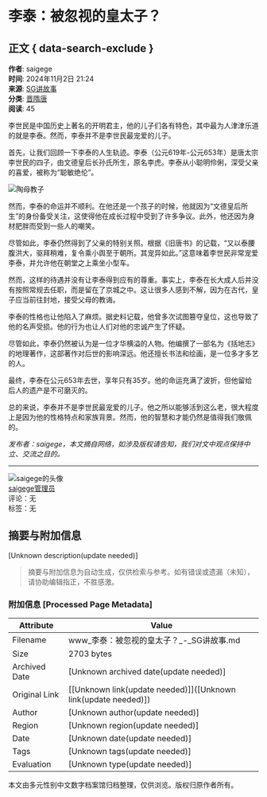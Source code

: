# 李泰：被忽视的皇太子？

## 正文 { data-search-exclude }


**作者**: saigege  
**时间**: 2024年11月2日 21:24  
**来源**: [SG讲故事](http://www.jgushi.com)  
**分类**: [晋隋唐](http://www.jgushi.com/archives/category/ljst)  
**阅读**: 45  

李世民是中国历史上著名的开明君主，他的儿子们各有特色，其中最为人津津乐道的就是李泰。然而，李泰并不是李世民最宠爱的儿子。

首先，让我们回顾一下李泰的人生轨迹。李泰（公元619年-公元653年）是唐太宗李世民的四子，由文德皇后长孙氏所生，原名李虎。李泰从小聪明伶俐，深受父亲的喜爱，被称为“聪敏绝伦”。

![陶母教子](http://www.jgushi.com/wp-content/uploads/2018/10/tmjz.jpg)

然而，李泰的命运并不顺利。在他还是一个孩子的时候，他就因为“文德皇后所生”的身份备受关注，这使得他在成长过程中受到了许多争议。此外，他还因为身材肥胖而受到一些人的嘲笑。

尽管如此，李泰仍然得到了父亲的特别关照。根据《旧唐书》的记载，“又以泰腰腹洪大，驱拜稍难，复令乘小舆至于朝所。其宠异如此。”这意味着李世民非常宠爱李泰，并允许他在朝堂之上乘坐小型车。

然而，这样的待遇并没有让李泰得到应有的尊重。事实上，李泰在长大成人后并没有按照常规去任职，而是留在了京城之中。这让很多人感到不解，因为在古代，皇子应当前往封地，接受父母的教诲。

李泰的性格也让他陷入了麻烦。据史料记载，他曾多次试图篡夺皇位，这也导致了他的名声受损。他的行为也让人们对他的忠诚产生了怀疑。

尽管如此，李泰仍然被认为是一位才华横溢的人物。他编撰了一部名为《括地志》的地理著作，这部著作对后世的影响深远。他还擅长书法和绘画，是一位多才多艺的人。

最终，李泰在公元653年去世，享年只有35岁。他的命运充满了波折，但他留给后人的遗产是不可磨灭的。

总的来说，李泰并不是李世民最宠爱的儿子。他之所以能够活到这么老，很大程度上是因为他的性格特点和家族背景。然而，他的智慧和才能仍然是值得我们敬佩的。

*发布者：saigege，本文摘自网络，如涉及版权请告知，我们对文中观点保持中立、交流之目的。*

---

![saigege的头像](//www.jgushi.com//wp-content/uploads/1234/06/238a0b923820dcc5.1523952957.jpg)  
[saigege管理员](http://www.jgushi.com/user/saigege)  
评论：无  
标签：无
<!-- tcd_original_link http://www.jgushi.com/archives/151284 -->


## 摘要与附加信息

<!-- tcd_abstract -->
[Unknown description(update needed)]
<!-- tcd_abstract_end -->

> 摘要与附加信息为自动生成，仅供检索与参考。如有错误或遗漏（未知），请协助编辑指正，不胜感激。

### 附加信息 [Processed Page Metadata]

| Attribute       | Value                                  |
|-----------------|----------------------------------------|
| Filename        | www_李泰：被忽视的皇太子？_-_SG讲故事.md                             |
| Size            | 2703 bytes                           |
| Archived Date   | [Unknown archived date(update needed)]                             |
| Original Link   | [[Unknown link(update needed)]]([Unknown link(update needed)])                       |
| Author          | [Unknown author(update needed)]                               |
| Region          | [Unknown region(update needed)]                               |
| Date            | [Unknown date(update needed)]                                 |
| Tags            | [Unknown tags(update needed)]                                 |
| Evaluation            | [Unknown type(update needed)]                                 |
<!-- tcd_table_end -->

本文由多元性别中文数字档案馆归档整理，仅供浏览。版权归原作者所有。
